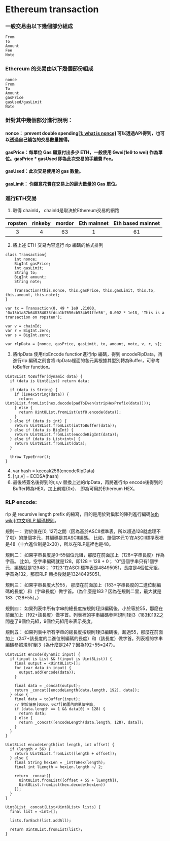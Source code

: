 # Ethereum transaction

### 一般交易由以下幾個部分組成
```javascript=
From
To
Amount
Fee
Note
```

### Ethereum 的交易由以下幾個部份組成

```javascript=
nonce
From
To
Amount
gasPrice
gasUsed/gasLimit
Note
```

### 針對其中幾個部分進行說明：


#### nonce： prevent double spending[[1: what is nonce]](https://kb.myetherwallet.com/en/transactions/what-is-nonce/) 可以透過API得到，也可以透過自己錢包的交易數量推得。

#### gasPrice：每單位 Gas 願意付出多少 ETH，一般使用 Gwei(1e9 to wei) 作為單位。gasPrice * gasUsed 即為此次交易的手續費 Fee。

#### gasUsed：此次交易使用的 gas 數量。

#### gasLimit： 你願意花費在交易上的最大數量的 Gas 單位。


### 進行ETH交易

1. 取得 chainId， chainId是取決於Ethereum交易的網路


| ropsten | rinkeby | mordor | Eth mainnet | Eth based mainnet |
|:-------:|:-------:|:------:|:-----------:|:-----------------:|
|    3    |    4    |   63   |      1      |        61         |
 
2. 將上述 ETH 交易內容進行 rlp 編碼的格式排列

```javascript=
class Transaction{
    int nonce;
    BigInt gasPrice;
    int gasLimit;
    String to;
    BigInt amount;
    String note;
    
    Transaction(this.nonce, this.gasPrice, this.gasLimit, this.to, this.amount, this.note);
}

var tx = Transaction(0, 49 * 1e9 ,21000, '0x15b1a87b648384033fdca1b7656cb534b91ffe56', 0.002 * 1e18, 'This is a transaction on ropsten');

var v = chainId;
var r = BigInt.zero;
var s = BigInt.zero;

var rlpData = [nonce, gasPrice, gasLimit, to, amount, note, v, r, s];
```

3. 將rlpData 使用rlpEncode function進行rlp 編碼，得到 encodeRlpData，再進行rlp 編碼之前會將 rlpData裡面的各元素根據其型別轉為Buffer，可參考 toBuffer function。


```javascript=
Uint8List toBuffer(dynamic data) {
  if (data is Uint8List) return data;

  if (data is String) {
    if (isHexString(data)) {
      return Uint8List.fromList(hex.decode(padToEven(stripHexPrefix(data))));
    } else {
      return Uint8List.fromList(utf8.encode(data));
    }
  } else if (data is int) {
    return Uint8List.fromList(intToBuffer(data));
  } else if (data is BigInt) {
    return Uint8List.fromList(encodeBigInt(data));
  } else if (data is List<int>) {
    return Uint8List.fromList(data);
  }

  throw TypeError();
}
```


4. var hash = keccak256(encodeRlpData)
5. [r,s,v] = ECDSA(hash)
6. 最後將簽名後得到的r,s,v 替換上述的rlpData，再將進行rlp encode後得到的Buffer轉為HEX，加上前綴{0x}， 即為可用於Ethereum HEX。 


### RLP encode:
rlp 是 recursive length prefix 的縮寫，目的是用於對巢狀的陣列進行編碼[[eth wiki]](https://eth.wiki/fundamentals/rlp)[(中文)RLP 編碼規則](https://www.itread01.com/content/1541817991.html)。

規則一： 對於值在[0, 127]之間（因為基於ASCII標準表，所以超過128就處理不了啦）的單個字元，其編碼是其ASCII編碼。 比如，單個字元‘0’在ASCII標準表裡是48（十六進位制是0x30），所以在RLP這裡也是48。

規則二： 如果字串長度是0-55個位元組，那麼在前面加上（128+字串長度）作為字首。 比如，空字串編碼就是128，即128 = 128 + 0； “0”這個字串只有1個字元，編碼就是12948； “0123”在ASCII標準表是48495051，長度是4個位元組，字首為132，那麼RLP 轉換後就是13248495051。

規則三： 如果字串長度大於55， 那麼在前面加上（183+字串長度的二進位制編碼的長度）和（字串長度）做字首。（為什麼是183？因為在規則二里，最大就是183（128+55）。）

規則四： 如果列表中所有字串的總長度按規則1到3編碼後，小於等於55，那麼在前面加上（192+該長度）做字首。列表裡的字串編碼參照規則1到3（183和192之間差了9個位元組，9個位元組用來表示長度。

規則五： 如果列表中所有字串的總長度按規則1到3編碼後，超過55，那麼在前面加上（247+該長度的二進位制編碼的長度）和（該長度）做字首。列表裡的字串編碼參照規則1到3（為什麼是247？因為192+55=247）。


```javascript=
Uint8List encode(dynamic input) {
  if (input is List && !(input is Uint8List)) {
    final output = <Uint8List>[];
    for (var data in input) {
      output.add(encode(data));
    }

    final data = _concat(output);
    return _concat([encodeLength(data.length, 192), data]);
  } else {
    final data = toBuffer(input);
    // 對於值在[0x00，0x7f]範圍內的單個字節, 
    if (data.length == 1 && data[0] < 128) {
      return data;
    } else {
      return _concat([encodeLength(data.length, 128), data]);
    }
  }
}

Uint8List encodeLength(int length, int offset) {
  if (length < 56) {
    return Uint8List.fromList([length + offset]);
  } else {
    final String hexLen = _intToHex(length);
    final int lLength = hexLen.length ~/ 2;

    return _concat([
      Uint8List.fromList([offset + 55 + lLength]),
      Uint8List.fromList(hex.decode(hexLen))
    ]);
  }
}

Uint8List _concat(List<Uint8List> lists) {
  final list = <int>[];

  lists.forEach(list.addAll);

  return Uint8List.fromList(list);
}

```
